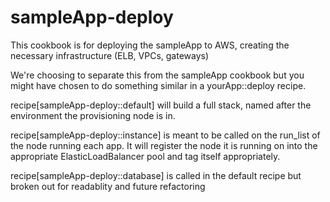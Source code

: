 # sampleApp-deploy

This cookbook is for deploying the sampleApp to AWS, creating the necessary infrastructure (ELB, VPCs, gateways)

We're choosing to separate this from the sampleApp cookbook but you might have chosen to do something similar in a
yourApp::deploy recipe.

recipe[sampleApp-deploy::default] will build a full stack, named after the environment the provisioning node is in. 

recipe[sampleApp-deploy::instance] is meant to be called on the run_list of the node running each app. It will 
register the node it is running on into the appropriate ElasticLoadBalancer pool and tag itself appropriately.

recipe[sampleApp-deploy::database] is called in the default recipe but broken out for readablity and future refactoring


